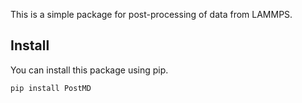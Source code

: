 This is a simple package for post-processing of data from LAMMPS.

## Install
You can install this package using pip.
```shell
pip install PostMD
```
